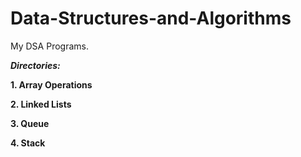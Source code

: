 # Data-Structures-and-Algorithms
My DSA Programs.


***Directories:***


**1. Array Operations**
 
**2. Linked Lists**   

**3. Queue**

**4. Stack**
